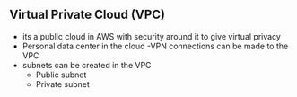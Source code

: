 ## Virtual Private Cloud (VPC)
- its a public cloud in AWS with security around it to give virtual privacy
- Personal data center in the cloud
-VPN connections can be made to the VPC
- subnets can be created in the VPC
  - Public subnet
  - Private subnet

